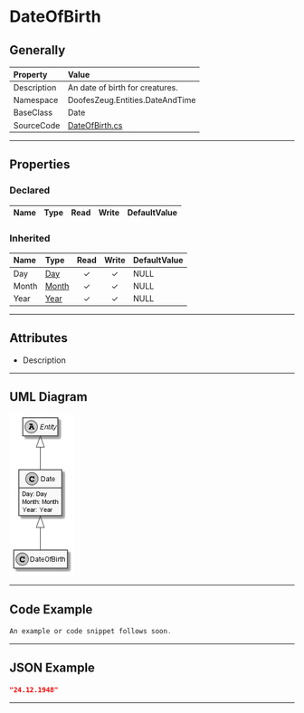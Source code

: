 ﻿# DateOfBirth

## Generally

|Property|Value|
|:-|:-|
|Description|An date of birth for creatures.|
|Namespace|DoofesZeug.Entities.DateAndTime|
|BaseClass|Date|
|SourceCode|[DateOfBirth.cs](../../../../DoofesZeug.Library/Src/Entities/DateAndTime/DateOfBirth.cs)|

---

## Properties

### Declared

|Name|Type|Read|Write|DefaultValue|
|:---|:---|:--:|:---:|:-----------|

### Inherited

|Name|Type|Read|Write|DefaultValue|
|:---|:---|:--:|:---:|:-----------|
|Day|[Day](../../Entities/DoofesZeug.Entities.DateAndTime.Part.Date/Day.md)|&#x2713;|&#x2713;|NULL|
|Month|[Month](../../Entities/DoofesZeug.Entities.DateAndTime.Part.Date/Month.md)|&#x2713;|&#x2713;|NULL|
|Year|[Year](../../Entities/DoofesZeug.Entities.DateAndTime.Part.Date/Year.md)|&#x2713;|&#x2713;|NULL|

---

## Attributes

- Description

---

## UML Diagram

![DateOfBirth.png](./DateOfBirth.png "DateOfBirth")

---

## Code Example

```cs
An example or code snippet follows soon.
```

---

## JSON Example

```json
"24.12.1948"
```

---

